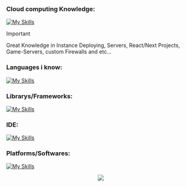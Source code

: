 

### Cloud computing Knowledge:
[![My Skills](https://skillicons.dev/icons?i=aws,gcp,azure)](https://skillicons.dev)
> [!IMPORTANT]
> Great Knowledge in Instance Deploying, Servers, React/Next Projects, Game-Servers, custom Firewalls and etc...

### Languages i know:
[![My Skills](https://skillicons.dev/icons?i=js,py,lua,cs,html,css,svg)](https://skillicons.dev)

### Librarys/Frameworks:
[![My Skills](https://skillicons.dev/icons?i=express,jquery,react,nextjs,electron,sqlite,mysql)](https://skillicons.dev)

### IDE:
[![My Skills](https://skillicons.dev/icons?i=vscode,codepen)](https://skillicons.dev)

### Platforms/Softwares:
[![My Skills](https://skillicons.dev/icons?i=mongodb,firebase,cloudflare,docker,heroku,nginx,wordpress)](https://skillicons.dev)

<div display="flex" align="center">
    <img src="https://skillicons.dev/icons?i=git,kubernetes,docker,c,vim" />
</div>
